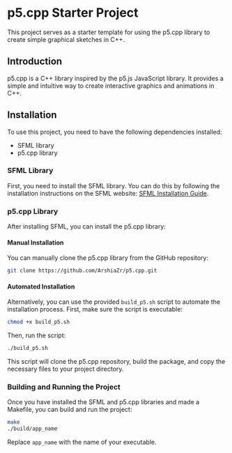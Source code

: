 # p5.cpp Starter Project

This project serves as a starter template for using the p5.cpp library to create simple graphical sketches in C++.

## Introduction

p5.cpp is a C++ library inspired by the p5.js JavaScript library. It provides a simple and intuitive way to create interactive graphics and animations in C++.

## Installation

To use this project, you need to have the following dependencies installed:

- SFML library
- p5.cpp library

### SFML Library

First, you need to install the SFML library. You can do this by following the installation instructions on the SFML website: [SFML Installation Guide](https://www.sfml-dev.org/tutorials/2.6/start-linux.php).

### p5.cpp Library

After installing SFML, you can install the p5.cpp library:

#### Manual Installation

You can manually clone the p5.cpp library from the GitHub repository:

```bash
git clone https://github.com/ArshiaZr/p5.cpp.git
```

#### Automated Installation

Alternatively, you can use the provided `build_p5.sh` script to automate the installation process. First, make sure the script is executable:

```bash
chmod +x build_p5.sh
```

Then, run the script:

```bash
./build_p5.sh
```

This script will clone the p5.cpp repository, build the package, and copy the necessary files to your project directory.

### Building and Running the Project

Once you have installed the SFML and p5.cpp libraries and made a Makefile, you can build and run the project:

```bash
make
./build/app_name
```

Replace `app_name` with the name of your executable.
